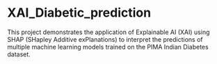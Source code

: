 # XAI_Diabetic_prediction
This project demonstrates the application of Explainable AI (XAI) using SHAP (SHapley Additive exPlanations) to interpret the predictions of multiple machine learning models trained on the PIMA Indian Diabetes dataset.
